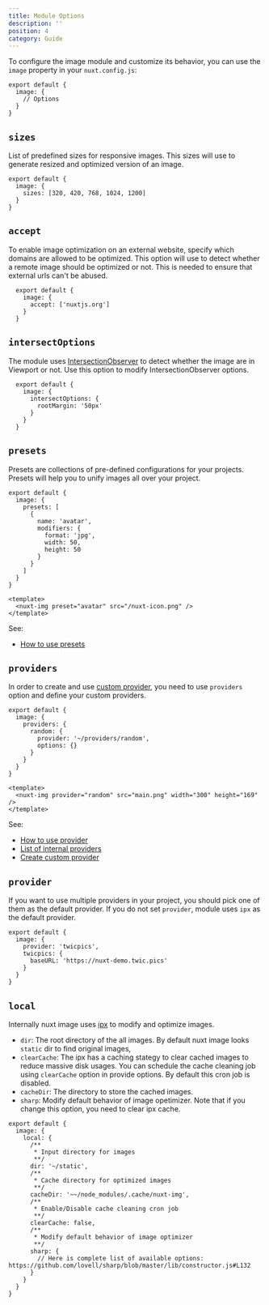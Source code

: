 ```yaml
---
title: Module Options
description: ''
position: 4
category: Guide
---
```


To configure the image module and customize its behavior, you can use the `image` property in your `nuxt.config.js`:

```js{}[nuxt.config.js]
export default {
  image: {
    // Options
  }
}
```

## `sizes`

List of predefined sizes for responsive images. This sizes will use to generate resized and optimized version of an image.

```js{}[nuxt.config.js]
export default {
  image: {
    sizes: [320, 420, 768, 1024, 1200]
  }
}

```

## `accept`

To enable image optimization on an external website, specify which domains are allowed to be optimized. This option will use to detect whether a remote image should be optimized or not. This is needed to ensure that external urls can't be abused.

```js{}[nuxt.config.js]
  export default {
    image: {
      accept: ['nuxtjs.org']
    }
  }
```

## `intersectOptions`

The module uses [IntersectionObserver](https://developer.mozilla.org/en-US/docs/Web/API/Intersection_Observer_API) to detect whether the image are in Viewport or not. Use this option to modify IntersectionObserver options.

```js{}[nuxt.config.js]
  export default {
    image: {
      intersectOptions: {
        rootMargin: '50px'
      }
    }
  }
```

## `presets`

Presets are collections of pre-defined configurations for your projects. Presets will help you to unify images all over your project.

<code-group>
  <code-block label="nuxt.config.js" active>

  ```js{}[nuxt.config.js]
  export default {
    image: {
      presets: [
        {
          name: 'avatar',
          modifiers: {
            format: 'jpg',
            width: 50,
            height: 50
          }
        }
      ]
    }
  }
  ```
  </code-block>
  <code-block label="index.vue">

  ```vue{}[index.vue]
  <template>
    <nuxt-img preset="avatar" src="/nuxt-icon.png" />
  </template>
  ```

  </code-block>
  <code-block label="Preview">

  <div class="text-center p-4 bg-gray-800 rounded-b-md">
    <nuxt-img preset="avatar" src="/nuxt-icon.png"></nuxt-img>
  </div>

  </code-block>
</code-group>

See:
- [How to use presets](/nuxt-img#preset)

## `providers`

In order to create and use [custom provider](/custom-provider), you need to use `providers` option and define your custom providers.

<code-group>
  <code-block label="nuxt.config.js" active>

  ```js{}[nuxt.config.js]
  export default {
    image: {
      providers: {
        random: {
          provider: '~/providers/random',
          options: {}
        }
      }
    }
  }
  ```
  </code-block>
  <code-block label="index.vue">

  ```vue{}[index.vue]
  <template>
    <nuxt-img provider="random" src="main.png" width="300" height="169" />
  </template>
  ```

  </code-block>
</code-group>

<!-- writing custom providers -->
See:
- [How to use provider](/nuxt-img#provider)
- [List of internal providers](/providers)
- [Create custom provider](/custom-provider)

## `provider`

If you want to use multiple providers in your project, you should pick one of them as the default provider. If you do not set `provider`, module uses `ipx` as the default provider.

```js{}[nuxt.config.js]
export default {
  image: {
    provider: 'twicpics',
    twicpics: {
      baseURL: 'https://nuxt-demo.twic.pics'
    }
  }
}
```

## `local`

Internally nuxt image uses [ipx](https://github.com/nuxt-contrib/ipx) to modify and optimize images.  

- `dir`: The root directory of the all images. By default nuxt image looks `static` dir to find original images, 
- `clearCache`: The ipx has a caching stategy to clear cached images to reduce massive disk usages. You can schedule the cache cleaning job using `clearCache` option in provide options. By default this cron job is disabled.
- `cacheDir`: The directory to store the cached images.
- `sharp`: Modify default behavior of image opetimizer. Note that if you change this option, you need to clear ipx cache.

```js{}[nuxt.config.js]
export default {
  image: {
    local: {
      /**
       * Input directory for images
       **/
      dir: '~/static',
      /**
       * Cache directory for optimized images
       **/
      cacheDir: '~~/node_modules/.cache/nuxt-img',
      /**
       * Enable/Disable cache cleaning cron job
       **/
      clearCache: false,
      /**
       * Modify default behavior of image optimizer
       **/
      sharp: {
        // Here is complete list of available options: https://github.com/lovell/sharp/blob/master/lib/constructor.js#L132
      }
    }
  }
}
```
